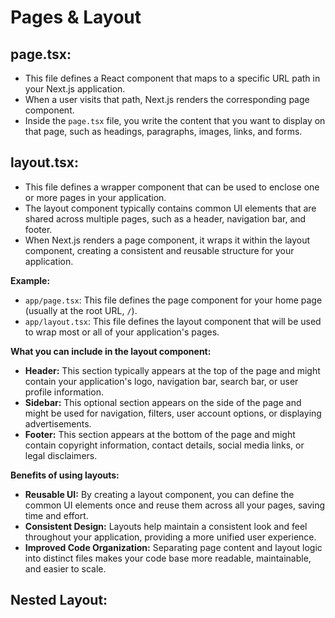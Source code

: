 # Pages & Layout

## page.tsx:

- This file defines a React component that maps to a specific URL path in your Next.js application.
- When a user visits that path, Next.js renders the corresponding page component.
- Inside the `page.tsx` file, you write the content that you want to display on that page, such as headings, paragraphs, images, links, and forms.

## layout.tsx:

- This file defines a wrapper component that can be used to enclose one or more pages in your application.
- The layout component typically contains common UI elements that are shared across multiple pages, such as a header, navigation bar, and footer.
- When Next.js renders a page component, it wraps it within the layout component, creating a consistent and reusable structure for your application.

**Example:**

- `app/page.tsx`: This file defines the page component for your home page (usually at the root URL, `/`).
- `app/layout.tsx`: This file defines the layout component that will be used to wrap most or all of your application's pages.

**What you can include in the layout component:**

- **Header:** This section typically appears at the top of the page and might contain your application's logo, navigation bar, search bar, or user profile information.
- **Sidebar:** This optional section appears on the side of the page and might be used for navigation, filters, user account options, or displaying advertisements.
- **Footer:** This section appears at the bottom of the page and might contain copyright information, contact details, social media links, or legal disclaimers.

**Benefits of using layouts:**

- **Reusable UI:** By creating a layout component, you can define the common UI elements once and reuse them across all your pages, saving time and effort.
- **Consistent Design:** Layouts help maintain a consistent look and feel throughout your application, providing a more unified user experience.
- **Improved Code Organization:** Separating page content and layout logic into distinct files makes your code base more readable, maintainable, and easier to scale.


## Nested Layout:
